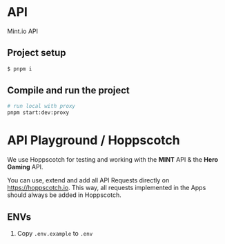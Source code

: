 # API
Mint.io API

## Project setup

```bash
$ pnpm i
```

## Compile and run the project

```bash
# run local with proxy
pnpm start:dev:proxy
```

# API Playground / Hoppscotch
We use Hoppscotch for testing and working with the **MINT** API & the **Hero Gaming** API.

You can use, extend and add all API Requests directly on https://hoppscotch.io. This way, all requests implemented in the Apps should always be added in Hoppscotch.


## ENVs
1. Copy `.env.example` to `.env` 
